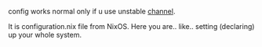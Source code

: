config works normal only if u use unstable [channel](https://nixos.wiki/wiki/Nix_channels).

It is configuration.nix file from NixOS. Here you are.. like.. setting (declaring) up your whole system.
